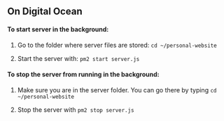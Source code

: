 ## On Digital Ocean

#### To start server in the background:

1. Go to the folder where server files are stored: `cd ~/personal-website`

2. Start the server with: `pm2 start server.js`

#### To stop the server from running in the background:

1. Make sure you are in the server folder. You can go there by typing `cd ~/personal-website`

2. Stop the server with `pm2 stop server.js`